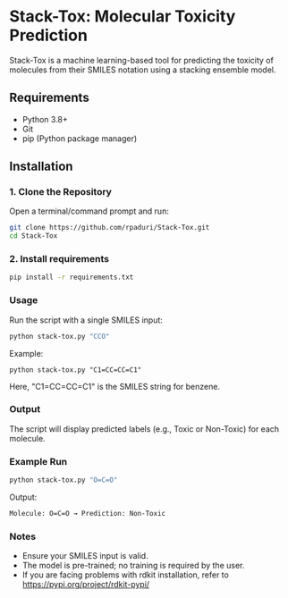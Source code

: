 # Stack-Tox: Molecular Toxicity Prediction

Stack-Tox is a machine learning-based tool for predicting the toxicity of molecules from their SMILES notation using a stacking ensemble model.

## Requirements
- Python 3.8+
- Git
- pip (Python package manager)

## Installation

### 1. Clone the Repository
Open a terminal/command prompt and run:
```bash
git clone https://github.com/rpaduri/Stack-Tox.git
cd Stack-Tox
```
### 2. Install requirements
```bash
pip install -r requirements.txt
```

### Usage

Run the script with a single SMILES input:
```bash
python stack-tox.py "CCO"
```

Example:
```
python stack-tox.py "C1=CC=CC=C1"
```

Here, "C1=CC=CC=C1" is the SMILES string for benzene.

### Output

The script will display predicted labels (e.g., Toxic or Non-Toxic) for each molecule.

### Example Run
```bash
python stack-tox.py "O=C=O"
```

Output:
``` bash
Molecule: O=C=O → Prediction: Non-Toxic
```
### Notes

- Ensure your SMILES input is valid.
- The model is pre-trained; no training is required by the user.
- If you are facing problems with rdkit installation, refer to https://pypi.org/project/rdkit-pypi/
